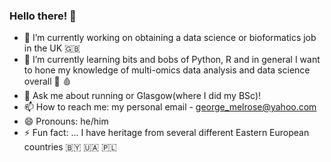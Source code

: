 ### Hello there! 👋

- 🔭 I’m currently working on obtaining a data science or bioformatics job in the UK 🇬🇧 
- 🌱 I’m currently learning bits and bobs of Python, R and in general I want to hone my knowledge of multi-omics data analysis and data science overall 🧬 🩸 
- 💬 Ask me about running or Glasgow(where I did my BSc)!
- 📫 How to reach me: my personal email - george_melrose@yahoo.com
- 😄 Pronouns: he/him
- ⚡ Fun fact: ... I have heritage from several different Eastern European countries 🇧🇾 🇺🇦 🇵🇱


